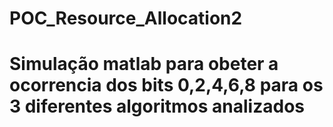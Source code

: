 # POC_Resource_Allocation2
# Simulação matlab para obeter a ocorrencia dos bits 0,2,4,6,8 para os 3 diferentes algoritmos analizados

